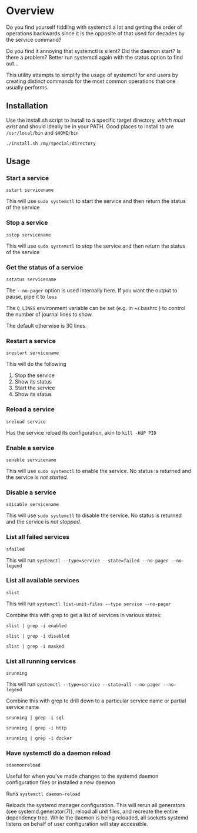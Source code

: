 # Overview

Do you find yourself fiddling with systemctl a lot and getting the order of 
operations backwards since it is the opposite of that used for decades by the 
service command?

Do you find it annoying that systemctl is silent?  Did the daemon start?  Is 
there a problem?  Better run systemctl again with the status option to
find out...

This utility attempts to simplify the usage of systemctl for end users by 
creating distinct commands for the most common operations that one usually
performs.

## Installation

Use the install.sh script to install to a specific target directory, *which
must exist* and should ideally be in your PATH.  Good places to install to
are `/usr/local/bin` and `$HOME/bin`

`./install.sh /my/special/directory`

## Usage

### Start a service

`sstart servicename`

This will use `sudo systemctl` to start the service and then return the status of the service

### Stop a service

`sstop servicename`

This will use `sudo systemctl` to stop the service and then return the status of the service

### Get the status of a service

`sstatus servicename`

The `--no-pager` option is used internally here. If you want the output to pause, pipe it to `less`

The `Q_LINES` environment variable can be set (e.g. in ~/.bashrc ) to control the number of journal lines to show.

The default otherwise is 30 lines.

### Restart a service

`srestart servicename`

This will do the following

1. Stop the service
2. Show its status
3. Start the service
4. Show its status

### Reload a service

`sreload service`

Has the service reload its configuration, akin to `kill -HUP PID`

### Enable a service

`senable servicename`

This will use `sudo systemctl` to enable the service. No status is returned and the service is
*not started.*

### Disable a service

`sdisable servicename`

This will use `sudo systemctl` to disable the service.  No status is returned and the service is
*not stopped.*

### List all failed services

`sfailed`

This will run `systemctl --type=service --state=failed --no-pager --no-legend`

### List all available services

`slist`

This will run `systemctl list-unit-files --type service --no-pager`

Combine this with grep to get a list of services in various states:

`slist | grep -i enabled`

`slist | grep -i disabled`

`slist | grep -i masked`

### List all running services

`srunning`

This will run `systemctl --type=service --state=all --no-pager --no-legend`

Combine this with grep to drill down to a particular service name or partial service name

`srunning | grep -i sql`

`srunning | grep -i http`

`srunning | grep -i docker`

### Have systemctl do a daemon reload

`sdaemonreload`

Useful for when you've made changes to the systemd daemon configuration files or installed a new daemon

Runs `systemctl daemon-reload`

Reloads the systemd manager configuration. This will rerun all generators (see systemd.generator(7)), 
reload all unit files, and recreate the entire dependency tree. While the daemon is being reloaded, 
all sockets systemd listens on behalf of user configuration will stay accessible.


